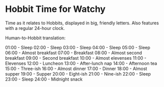 # Hobbit Time for Watchy

Time as it relates to Hobbits, displayed in big, friendly letters. Also features with a regular 24-hour clock.

Human-to-Hobbit translation:

01:00 - Sleep
02:00 - Sleep
03:00 - Sleep
04:00 - Sleep
05:00 - Sleep
06:00 - Almost breakfast
07:00 - Breakfast
08:00 - Almost second breakfast
09:00 - Second breakfast
10:00 - Almost elevenses
11:00 - Elevenses
12:00 - Luncheon
13:00 - After-lunch nap
14:00 - Afternoon tea
15:00 - Three-ish
16:00 - Almost dinner
17:00 - Dinner
18:00 - Almost supper
19:00 - Supper
20:00 - Eight-ish
21:00 - Nine-ish
22:00 - Sleep
23:00 - Sleep
24:00 - Midnight snack
